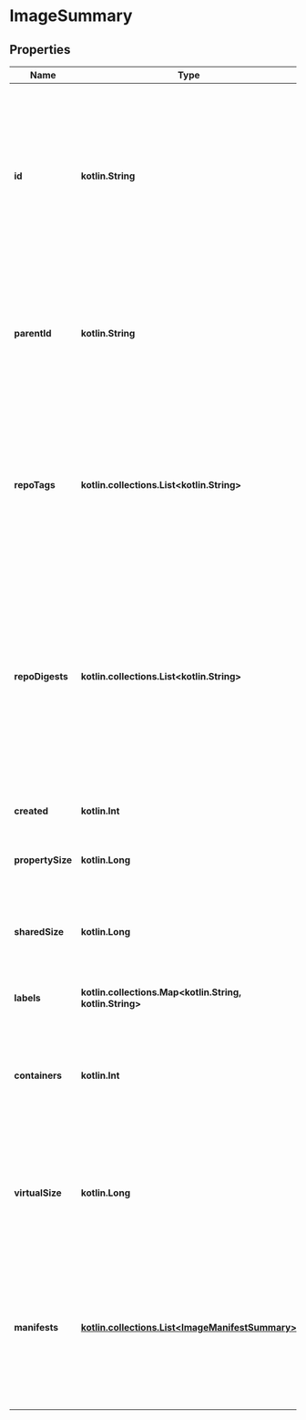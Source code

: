 # ImageSummary

## Properties

| Name             | Type                                                                               | Description                                                                                                                                                                                                                                                                                                                                                        | Notes      |
|------------------|------------------------------------------------------------------------------------|--------------------------------------------------------------------------------------------------------------------------------------------------------------------------------------------------------------------------------------------------------------------------------------------------------------------------------------------------------------------|------------|
| **id**           | **kotlin.String**                                                                  | ID is the content-addressable ID of an image.  This identifier is a content-addressable digest calculated from the image&#39;s configuration (which includes the digests of layers used by the image).  Note that this digest differs from the &#x60;RepoDigests&#x60; below, which holds digests of image manifests that reference the image.                     |            |
| **parentId**     | **kotlin.String**                                                                  | ID of the parent image.  Depending on how the image was created, this field may be empty and is only set for images that were built/created locally. This field is empty if the image was pulled from an image registry.                                                                                                                                           |            |
| **repoTags**     | **kotlin.collections.List&lt;kotlin.String&gt;**                                   | List of image names/tags in the local image cache that reference this image.  Multiple image tags can refer to the same image, and this list may be empty if no tags reference the image, in which case the image is \&quot;untagged\&quot;, in which case it can still be referenced by its ID.                                                                   |            |
| **repoDigests**  | **kotlin.collections.List&lt;kotlin.String&gt;**                                   | List of content-addressable digests of locally available image manifests that the image is referenced from. Multiple manifests can refer to the same image.  These digests are usually only available if the image was either pulled from a registry, or if the image was pushed to a registry, which is when the manifest is generated and its digest calculated. |            |
| **created**      | **kotlin.Int**                                                                     | Date and time at which the image was created as a Unix timestamp (number of seconds since EPOCH).                                                                                                                                                                                                                                                                  |            |
| **propertySize** | **kotlin.Long**                                                                    | Total size of the image including all layers it is composed of.                                                                                                                                                                                                                                                                                                    |            |
| **sharedSize**   | **kotlin.Long**                                                                    | Total size of image layers that are shared between this image and other images.  This size is not calculated by default. &#x60;-1&#x60; indicates that the value has not been set / calculated.                                                                                                                                                                    |            |
| **labels**       | **kotlin.collections.Map&lt;kotlin.String, kotlin.String&gt;**                     | User-defined key/value metadata.                                                                                                                                                                                                                                                                                                                                   |            |
| **containers**   | **kotlin.Int**                                                                     | Number of containers using this image. Includes both stopped and running containers.  This size is not calculated by default, and depends on which API endpoint is used. &#x60;-1&#x60; indicates that the value has not been set / calculated.                                                                                                                    |            |
| **virtualSize**  | **kotlin.Long**                                                                    | Total size of the image including all layers it is composed of.  Deprecated: this field is omitted in API v1.44, but kept for backward compatibility. Use Size instead.                                                                                                                                                                                            | [optional] |
| **manifests**    | [**kotlin.collections.List&lt;ImageManifestSummary&gt;**](ImageManifestSummary.md) | Manifests is a list of manifests available in this image. It provides a more detailed view of the platform-specific image manifests or other image-attached data like build attestations.  WARNING: This is experimental and may change at any time without any backward compatibility.                                                                            | [optional] |



